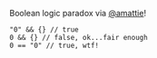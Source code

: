 Boolean logic paradox via [@amattie](amattie)!

```
"0" && {} // true
0 && {} // false, ok...fair enough
0 == "0" // true, wtf!
```